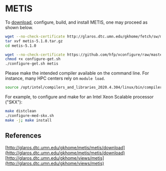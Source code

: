 # METIS

To [download](http://glaros.dtc.umn.edu/gkhome/metis/metis/download), configure, build, and install METIS, one may proceed as shown below.

```bash
wget --no-check-certificate http://glaros.dtc.umn.edu/gkhome/fetch/sw/metis/metis-5.1.0.tar.gz
tar xvf metis-5.1.0.tar.gz
cd metis-5.1.0

wget --no-check-certificate https://github.com/hfp/xconfigure/raw/master/configure-get.sh
chmod +x configure-get.sh
./configure-get.sh metis
```

Please make the intended compiler available on the command line. For instance, many HPC centers rely on `module load`.

```bash
source /opt/intel/compilers_and_libraries_2020.4.304/linux/bin/compilervars.sh intel64
```

For example, to configure and make for an Intel Xeon Scalable processor ("SKX"):

```bash
make distclean
./configure-med-skx.sh
make -j; make install
```

## References

[http://glaros.dtc.umn.edu/gkhome/metis/metis/download](http://glaros.dtc.umn.edu/gkhome/metis/metis/download)  
[http://glaros.dtc.umn.edu/gkhome/views/metis](http://glaros.dtc.umn.edu/gkhome/views/metis)

